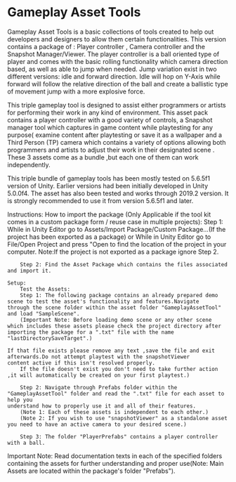 # Gameplay Asset Tools
Gameplay Asset Tools is a basic collections of tools created to help out developers and designers to allow them certain functionalities.
This version contains a package of : Player controller , Camera controller and the Snapshot Manager/Viewer. The player controller is a ball oriented type of player and comes with the basic rolling functionality which camera direction based, as well as able to jump when needed. Jump variation exist in two different versions: idle and forward direction. Idle will hop on Y-Axis while  forward will follow the relative direction of the ball and create a ballistic type of movement jump with a more explosive force.


This triple gameplay tool is designed to assist either programmers or artists for performing their work in any kind of environment. This asset pack contains a player controller with a good variety of controls,
a Snapshot manager tool which captures in game content while playtesting for any purpose( examine content after playtesting or save it as a wallpaper and a Third Person (TP) camera which contains a variety of options allowing both
programmers and artists to adjust their work in their designated scene . These 3 assets come as a bundle ,but each one of them can work independently.

This triple bundle of gameplay tools has been mostly tested on 5.6.5f1 version of Unity. 
Earlier versions had been initially developed in Unity 5.0.0f4. The asset has also been tested and works through 2019.2 version.
It is strongly recommended to use it from version 5.6.5f1 and later.


Instructions: 
	How to import the package (Only Applicable if the tool kit comes in a custom package form / reuse case in multiple projects):
		Step 1: While in Unity Editor go to Assets/Import Package/Custom Package...(If the project has been exported as a package) or
			 While in Unity Editor go to File/Open Project and press "Open to find the location of the project in your computer. Note:If the          project is not exported as a package ignore Step 2.
 
		Step 2: Find the Asset Package which contains the files associated and import it. 
		
	Setup: 
		Test the Assets:
		Step 1: The following package contains an already prepared demo scene to test the asset's functionality and features.Navigate       
    through the scene folder within the asset folder "GameplayAssetTool" and load "SampleScene".
		(Important Note: Before loading demo scene or any other scene which includes these assets please check the project directory after 
    importing the package for a ".txt" file with the name "lastDirectorySaveTarget".)
			 
    If that file exists please remove any text ,save the file and exit afterwards.Do not attempt playtest with the snapshotViewer 
    content active if this isn't resolved properly.
		If the file doesn't exist you don't need to take further action ,it will automatically be created on your first playtest.)  
			
		Step 2: Navigate through Prefabs folder within the "GameplayAssetTool" folder and read the ".txt" file for each asset to help you 
    understand how to properly use it and all of their features.
		(Note 1: Each of these assets is independent to each other.)
		(Note 2: If you wish to use "snapshotViewer" as a standalone asset you need to have an active camera to your desired scene.)

		Step 3: The folder "PlayerPrefabs" contains a player controller with a ball. 		
		
Important Note: Read documentation texts in each of the specified folders containing the assets for further understanding and proper use(Note: Main Assets are located within the package's folder "Prefabs").
